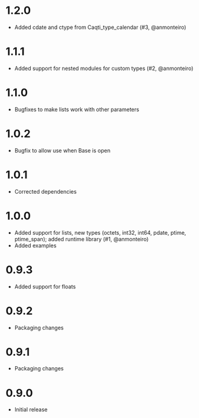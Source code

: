 # 1.2.0
- Added cdate and ctype from Caqti\_type\_calendar (#3, @anmonteiro)

# 1.1.1
- Added support for nested modules for custom types (#2, @anmonteiro)

# 1.1.0
- Bugfixes to make lists work with other parameters

# 1.0.2
- Bugfix to allow use when Base is open

# 1.0.1
- Corrected dependencies

# 1.0.0
- Added support for lists, new types (octets, int32, int64, pdate, ptime, ptime\_span); added runtime library (#1, @anmonteiro)
- Added examples

# 0.9.3
- Added support for floats

# 0.9.2
- Packaging changes

# 0.9.1
- Packaging changes

# 0.9.0
- Initial release
